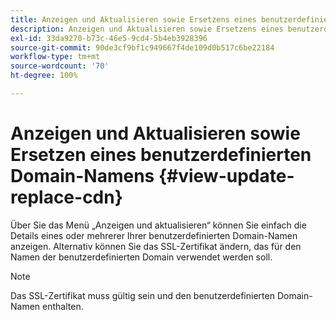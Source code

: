 ```yaml
---
title: Anzeigen und Aktualisieren sowie Ersetzens eines benutzerdefinierten Domain-Namens
description: Anzeigen und Aktualisieren sowie Ersetzens eines benutzerdefinierten Domain-Namens
exl-id: 33da9270-b73c-46e5-9cd4-5b4eb3928396
source-git-commit: 90de3cf9bf1c949667f4de109d0b517c6be22184
workflow-type: tm+mt
source-wordcount: '70'
ht-degree: 100%

---
```


# Anzeigen und Aktualisieren sowie Ersetzen eines benutzerdefinierten Domain-Namens {#view-update-replace-cdn}

Über Sie das Menü „Anzeigen und aktualisieren“ können Sie einfach die Details eines oder mehrerer Ihrer benutzerdefinierten Domain-Namen anzeigen.
Alternativ können Sie das SSL-Zertifikat ändern, das für den Namen der benutzerdefinierten Domain verwendet werden soll.

>[!NOTE]
>Das SSL-Zertifikat muss gültig sein und den benutzerdefinierten Domain-Namen enthalten.
